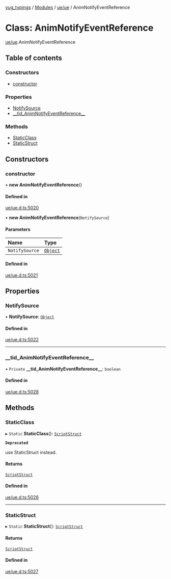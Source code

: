 [yug_typings](../README.md) / [Modules](../modules.md) / [ue/ue](../modules/ue_ue.md) / AnimNotifyEventReference

# Class: AnimNotifyEventReference

[ue/ue](../modules/ue_ue.md).AnimNotifyEventReference

## Table of contents

### Constructors

- [constructor](ue_ue.AnimNotifyEventReference.md#constructor)

### Properties

- [NotifySource](ue_ue.AnimNotifyEventReference.md#notifysource)
- [\_\_tid\_AnimNotifyEventReference\_\_](ue_ue.AnimNotifyEventReference.md#__tid_animnotifyeventreference__)

### Methods

- [StaticClass](ue_ue.AnimNotifyEventReference.md#staticclass)
- [StaticStruct](ue_ue.AnimNotifyEventReference.md#staticstruct)

## Constructors

### constructor

• **new AnimNotifyEventReference**()

#### Defined in

[ue/ue.d.ts:5020](https://github.com/YugMetaverse/yug_typings/blob/25cad34/ue/ue.d.ts#L5020)

• **new AnimNotifyEventReference**(`NotifySource`)

#### Parameters

| Name | Type |
| :------ | :------ |
| `NotifySource` | [`Object`](ue_ue.Object.md) |

#### Defined in

[ue/ue.d.ts:5021](https://github.com/YugMetaverse/yug_typings/blob/25cad34/ue/ue.d.ts#L5021)

## Properties

### NotifySource

• **NotifySource**: [`Object`](ue_ue.Object.md)

#### Defined in

[ue/ue.d.ts:5022](https://github.com/YugMetaverse/yug_typings/blob/25cad34/ue/ue.d.ts#L5022)

___

### \_\_tid\_AnimNotifyEventReference\_\_

• `Private` **\_\_tid\_AnimNotifyEventReference\_\_**: `boolean`

#### Defined in

[ue/ue.d.ts:5028](https://github.com/YugMetaverse/yug_typings/blob/25cad34/ue/ue.d.ts#L5028)

## Methods

### StaticClass

▸ `Static` **StaticClass**(): [`ScriptStruct`](ue_ue.ScriptStruct.md)

**`Deprecated`**

use StaticStruct instead.

#### Returns

[`ScriptStruct`](ue_ue.ScriptStruct.md)

#### Defined in

[ue/ue.d.ts:5026](https://github.com/YugMetaverse/yug_typings/blob/25cad34/ue/ue.d.ts#L5026)

___

### StaticStruct

▸ `Static` **StaticStruct**(): [`ScriptStruct`](ue_ue.ScriptStruct.md)

#### Returns

[`ScriptStruct`](ue_ue.ScriptStruct.md)

#### Defined in

[ue/ue.d.ts:5027](https://github.com/YugMetaverse/yug_typings/blob/25cad34/ue/ue.d.ts#L5027)

